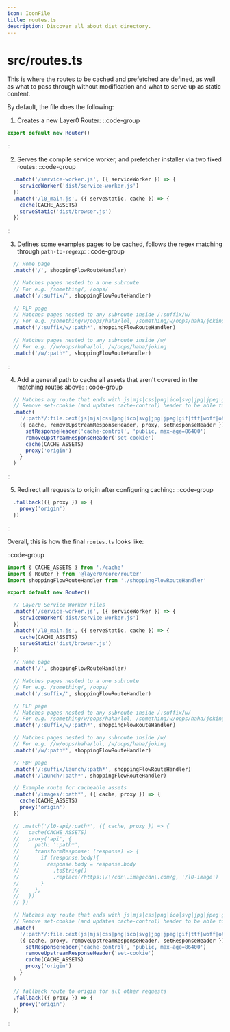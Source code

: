 ```yaml
---
icon: IconFile
title: routes.ts
description: Discover all about dist directory.
---
```


# src/routes.ts

This is where the routes to be cached and prefetched are defined, as well as what to pass through without modification and what to serve up as static content.

By default, the file does the following:

1. Creates a new Layer0 Router:
::code-group
```ts [routes.ts]
export default new Router()
```
::

2. Serves the compile service worker, and prefetcher installer via two fixed routes:
::code-group
```ts [routes.ts]
  .match('/service-worker.js', ({ serviceWorker }) => {
    serviceWorker('dist/service-worker.js')
  })
  .match('/l0_main.js', ({ serveStatic, cache }) => {
    cache(CACHE_ASSETS)
    serveStatic('dist/browser.js')
  })
```
::

3. Defines some examples pages to be cached, follows the regex matching through `path-to-regexp`:
::code-group
```ts [routes.ts]
  // Home page
  .match('/', shoppingFlowRouteHandler)

  // Matches pages nested to a one subroute
  // For e.g. /something/, /oops/
  .match('/:suffix/', shoppingFlowRouteHandler)
  
  // PLP page
  // Matches pages nested to any subroute inside /:suffix/w/
  // For e.g. /something/w/oops/haha/lol, /something/w/oops/haha/joking
  .match('/:suffix/w/:path*', shoppingFlowRouteHandler)
  
  // Matches pages nested to any subroute inside /w/
  // For e.g. //w/oops/haha/lol, /w/oops/haha/joking
  .match('/w/:path*', shoppingFlowRouteHandler)
```
::

4. Add a general path to cache all assets that aren't covered in the matching routes above:
::code-group
```ts [routes.ts]
  // Matches any route that ends with js|mjs|css|png|ico|svg|jpg|jpeg|gif|ttf|woff|otf
  // Remove set-cookie (and updates cache-control) header to be able to cache these assets
  .match(
    '/:path*/:file.:ext(js|mjs|css|png|ico|svg|jpg|jpeg|gif|ttf|woff|otf)',
    ({ cache, removeUpstreamResponseHeader, proxy, setResponseHeader }) => {
      setResponseHeader('cache-control', 'public, max-age=86400')
      removeUpstreamResponseHeader('set-cookie')
      cache(CACHE_ASSETS)
      proxy('origin')
    }
  )
```
::

5. Redirect all requests to origin after configuring caching:
::code-group
```ts [routes.ts]
  .fallback(({ proxy }) => {
    proxy('origin')
  })
```
::

Overall, this is how the final `routes.ts` looks like:

::code-group
```ts [routes.ts]
import { CACHE_ASSETS } from './cache'
import { Router } from '@layer0/core/router'
import shoppingFlowRouteHandler from './shoppingFlowRouteHandler'

export default new Router()

  // Layer0 Service Worker Files
  .match('/service-worker.js', ({ serviceWorker }) => {
    serviceWorker('dist/service-worker.js')
  })
  .match('/l0_main.js', ({ serveStatic, cache }) => {
    cache(CACHE_ASSETS)
    serveStatic('dist/browser.js')
  })

  // Home page
  .match('/', shoppingFlowRouteHandler)

  // Matches pages nested to a one subroute
  // For e.g. /something/, /oops/
  .match('/:suffix/', shoppingFlowRouteHandler)

  // PLP page
  // Matches pages nested to any subroute inside /:suffix/w/
  // For e.g. /something/w/oops/haha/lol, /something/w/oops/haha/joking
  .match('/:suffix/w/:path*', shoppingFlowRouteHandler)

  // Matches pages nested to any subroute inside /w/
  // For e.g. //w/oops/haha/lol, /w/oops/haha/joking
  .match('/w/:path*', shoppingFlowRouteHandler)

  // PDP page
  .match('/:suffix/launch/:path*', shoppingFlowRouteHandler)
  .match('/launch/:path*', shoppingFlowRouteHandler)

  // Example route for cacheable assets
  .match('/images/:path*', ({ cache, proxy }) => {
    cache(CACHE_ASSETS)
    proxy('origin')
  })

  // .match('/l0-api/:path*', ({ cache, proxy }) => {
  //   cache(CACHE_ASSETS)
  //   proxy('api', {
  //     path: ':path*',
  //     transformResponse: (response) => {
  //       if (response.body){
  //         response.body = response.body
  //           .toString()
  //           .replace(/https:\/\/cdn\.imagecdn\.com/g, '/l0-image')
  //       }
  //     },
  //   })
  // })

  // Matches any route that ends with js|mjs|css|png|ico|svg|jpg|jpeg|gif|ttf|woff|otf
  // Remove set-cookie (and updates cache-control) header to be able to cache these assets
  .match(
    '/:path*/:file.:ext(js|mjs|css|png|ico|svg|jpg|jpeg|gif|ttf|woff|otf)',
    ({ cache, proxy, removeUpstreamResponseHeader, setResponseHeader }) => {
      setResponseHeader('cache-control', 'public, max-age=86400')
      removeUpstreamResponseHeader('set-cookie')
      cache(CACHE_ASSETS)
      proxy('origin')
    }
  )

  // fallback route to origin for all other requests
  .fallback(({ proxy }) => {
    proxy('origin')
  })
```
::
